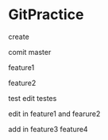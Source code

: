 # GitPractice

create

comit master

feature1

feature2

test edit
testes

edit in feature1 and fearure2

add in feature3
feature4
